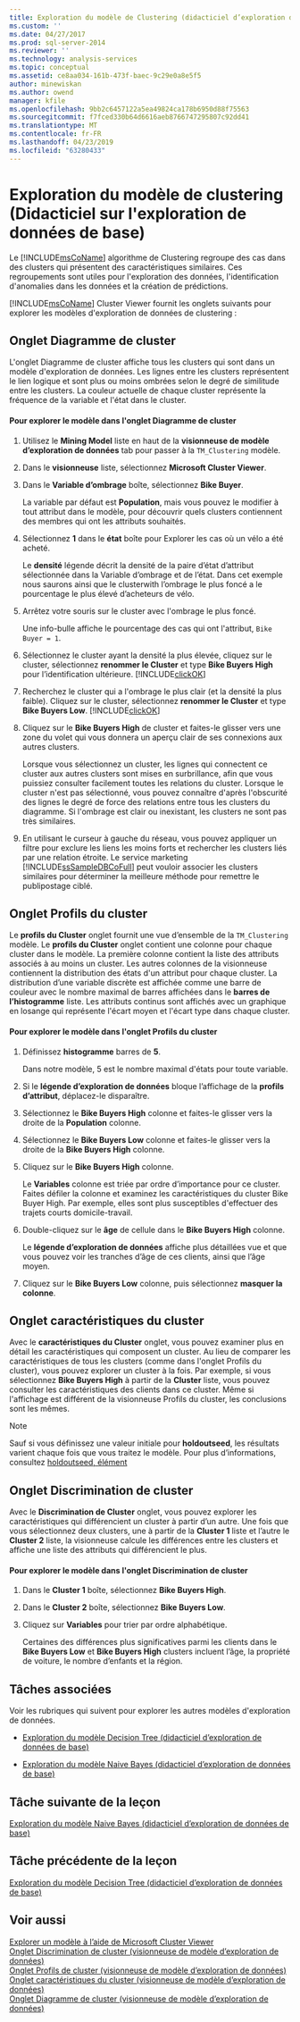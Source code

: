 ```yaml
---
title: Exploration du modèle de Clustering (didacticiel d’exploration de données de base) | Microsoft Docs
ms.custom: ''
ms.date: 04/27/2017
ms.prod: sql-server-2014
ms.reviewer: ''
ms.technology: analysis-services
ms.topic: conceptual
ms.assetid: ce8aa034-161b-473f-baec-9c29e0a8e5f5
author: minewiskan
ms.author: owend
manager: kfile
ms.openlocfilehash: 9bb2c6457122a5ea49824ca178b6950d88f75563
ms.sourcegitcommit: f7fced330b64d6616aeb8766747295807c92dd41
ms.translationtype: MT
ms.contentlocale: fr-FR
ms.lasthandoff: 04/23/2019
ms.locfileid: "63280433"
---
```

# <a name="exploring-the-clustering-model-basic-data-mining-tutorial"></a>Exploration du modèle de clustering (Didacticiel sur l'exploration de données de base)
  Le [!INCLUDE[msCoName](../includes/msconame-md.md)] algorithme de Clustering regroupe des cas dans des clusters qui présentent des caractéristiques similaires. Ces regroupements sont utiles pour l'exploration des données, l'identification d'anomalies dans les données et la création de prédictions.  
  
 [!INCLUDE[msCoName](../includes/msconame-md.md)] Cluster Viewer fournit les onglets suivants pour explorer les modèles d'exploration de données de clustering :  
  

  
##  <a name="ClusterDiagramTab"></a> Onglet Diagramme de cluster  
 L'onglet Diagramme de cluster affiche tous les clusters qui sont dans un modèle d'exploration de données. Les lignes entre les clusters représentent le lien logique et sont plus ou moins ombrées selon le degré de similitude entre les clusters. La couleur actuelle de chaque cluster représente la fréquence de la variable et l'état dans le cluster.  
  
#### <a name="to-explore-the-model-in-the-cluster-diagram-tab"></a>Pour explorer le modèle dans l'onglet Diagramme de cluster  
  
1.  Utilisez le **Mining Model** liste en haut de la **visionneuse de modèle d’exploration de données** tab pour passer à la `TM_Clustering` modèle.  
  
2.  Dans le **visionneuse** liste, sélectionnez **Microsoft Cluster Viewer**.  
  
3.  Dans le **Variable d’ombrage** boîte, sélectionnez **Bike Buyer**.  
  
     La variable par défaut est **Population**, mais vous pouvez le modifier à tout attribut dans le modèle, pour découvrir quels clusters contiennent des membres qui ont les attributs souhaités.  
  
4.  Sélectionnez **1** dans le **état** boîte pour Explorer les cas où un vélo a été acheté.  
  
     Le **densité** légende décrit la densité de la paire d’état d’attribut sélectionnée dans la Variable d’ombrage et de l’état. Dans cet exemple nous saurons ainsi que le clusterwith l’ombrage le plus foncé a le pourcentage le plus élevé d’acheteurs de vélo.  
  
5.  Arrêtez votre souris sur le cluster avec l'ombrage le plus foncé.  
  
     Une info-bulle affiche le pourcentage des cas qui ont l'attribut, `Bike Buyer = 1`.  
  
6.  Sélectionnez le cluster ayant la densité la plus élevée, cliquez sur le cluster, sélectionnez **renommer le Cluster** et type **Bike Buyers High** pour l’identification ultérieure. [!INCLUDE[clickOK](../includes/clickok-md.md)]  
  
7.  Recherchez le cluster qui a l'ombrage le plus clair (et la densité la plus faible). Cliquez sur le cluster, sélectionnez **renommer le Cluster** et type **Bike Buyers Low**. [!INCLUDE[clickOK](../includes/clickok-md.md)]  
  
8.  Cliquez sur le **Bike Buyers High** de cluster et faites-le glisser vers une zone du volet qui vous donnera un aperçu clair de ses connexions aux autres clusters.  
  
     Lorsque vous sélectionnez un cluster, les lignes qui connectent ce cluster aux autres clusters sont mises en surbrillance, afin que vous puissiez consulter facilement toutes les relations du cluster. Lorsque le cluster n'est pas sélectionné, vous pouvez connaître d'après l'obscurité des lignes le degré de force des relations entre tous les clusters du diagramme. Si l'ombrage est clair ou inexistant, les clusters ne sont pas très similaires.  
  
9. En utilisant le curseur à gauche du réseau, vous pouvez appliquer un filtre pour exclure les liens les moins forts et rechercher les clusters liés par une relation étroite. Le service marketing [!INCLUDE[ssSampleDBCoFull](../includes/sssampledbcofull-md.md)] peut vouloir associer les clusters similaires pour déterminer la meilleure méthode pour remettre le publipostage ciblé.  
  

  
##  <a name="ClusterProfilesTab"></a> Onglet Profils du cluster  
 Le **profils du Cluster** onglet fournit une vue d’ensemble de la `TM_Clustering` modèle. Le **profils du Cluster** onglet contient une colonne pour chaque cluster dans le modèle. La première colonne contient la liste des attributs associés à au moins un cluster. Les autres colonnes de la visionneuse contiennent la distribution des états d'un attribut pour chaque cluster. La distribution d’une variable discrète est affichée comme une barre de couleur avec le nombre maximal de barres affichées dans le **barres de l’histogramme** liste. Les attributs continus sont affichés avec un graphique en losange qui représente l'écart moyen et l'écart type dans chaque cluster.  
  
#### <a name="to-explore-the-model-in-the-cluster-profiles-tab"></a>Pour explorer le modèle dans l'onglet Profils du cluster  
  
1.  Définissez **histogramme** barres de **5**.  
  
     Dans notre modèle, 5 est le nombre maximal d'états pour toute variable.  
  
2.  Si le **légende d’exploration de données** bloque l’affichage de la **profils d’attribut**, déplacez-le disparaître.  
  
3.  Sélectionnez le **Bike Buyers High** colonne et faites-le glisser vers la droite de la **Population** colonne.  
  
4.  Sélectionnez le **Bike Buyers Low** colonne et faites-le glisser vers la droite de la **Bike Buyers High** colonne.  
  
5.  Cliquez sur le **Bike Buyers High** colonne.  
  
     Le **Variables** colonne est triée par ordre d’importance pour ce cluster. Faites défiler la colonne et examinez les caractéristiques du cluster Bike Buyer High. Par exemple, elles sont plus susceptibles d'effectuer des trajets courts domicile-travail.  
  
6.  Double-cliquez sur le **âge** de cellule dans le **Bike Buyers High** colonne.  
  
     Le **légende d’exploration de données** affiche plus détaillées vue et que vous pouvez voir les tranches d’âge de ces clients, ainsi que l’âge moyen.  
  
7.  Cliquez sur le **Bike Buyers Low** colonne, puis sélectionnez **masquer la colonne**.  
  

  
##  <a name="ClusterCharacteristicsTab"></a> Onglet caractéristiques du cluster  
 Avec le **caractéristiques du Cluster** onglet, vous pouvez examiner plus en détail les caractéristiques qui composent un cluster. Au lieu de comparer les caractéristiques de tous les clusters (comme dans l'onglet Profils du cluster), vous pouvez explorer un cluster à la fois. Par exemple, si vous sélectionnez **Bike Buyers High** à partir de la **Cluster** liste, vous pouvez consulter les caractéristiques des clients dans ce cluster. Même si l'affichage est différent de la visionneuse Profils du cluster, les conclusions sont les mêmes.  
  
> [!NOTE]  
>  Sauf si vous définissez une valeur initiale pour **holdoutseed**, les résultats varient chaque fois que vous traitez le modèle. Pour plus d’informations, consultez [holdoutseed, élément](https://docs.microsoft.com/bi-reference/assl/properties/holdoutseed-element)  
  

  
##  <a name="ClusterDiscriminationTab"></a> Onglet Discrimination de cluster  
 Avec le **Discrimination de Cluster** onglet, vous pouvez explorer les caractéristiques qui différencient un cluster à partir d’un autre. Une fois que vous sélectionnez deux clusters, une à partir de la **Cluster 1** liste et l’autre le **Cluster 2** liste, la visionneuse calcule les différences entre les clusters et affiche une liste des attributs qui différencient le plus.  
  
#### <a name="to-explore-the-model-in-the-cluster-discrimination-tab"></a>Pour explorer le modèle dans l'onglet Discrimination de cluster  
  
1.  Dans le **Cluster 1** boîte, sélectionnez **Bike Buyers High**.  
  
2.  Dans le **Cluster 2** boîte, sélectionnez **Bike Buyers Low**.  
  
3.  Cliquez sur **Variables** pour trier par ordre alphabétique.  
  
     Certaines des différences plus significatives parmi les clients dans le **Bike Buyers Low** et **Bike Buyers High** clusters incluent l’âge, la propriété de voiture, le nombre d’enfants et la région.  
  
## <a name="related-tasks"></a>Tâches associées  
 Voir les rubriques qui suivent pour explorer les autres modèles d'exploration de données.  
  
-   [Exploration du modèle Decision Tree &#40;didacticiel d’exploration de données de base&#41;](../../2014/tutorials/exploring-the-decision-tree-model-basic-data-mining-tutorial.md)  
  
-   [Exploration du modèle Naive Bayes &#40;didacticiel d’exploration de données de base&#41;](../../2014/tutorials/exploring-the-naive-bayes-model-basic-data-mining-tutorial.md)  
  
## <a name="next-task-in-lesson"></a>Tâche suivante de la leçon  
 [Exploration du modèle Naive Bayes &#40;didacticiel d’exploration de données de base&#41;](../../2014/tutorials/exploring-the-naive-bayes-model-basic-data-mining-tutorial.md)  
  
## <a name="previous-task-in-lesson"></a>Tâche précédente de la leçon  
 [Exploration du modèle Decision Tree &#40;didacticiel d’exploration de données de base&#41;](../../2014/tutorials/exploring-the-decision-tree-model-basic-data-mining-tutorial.md)  
  
## <a name="see-also"></a>Voir aussi  
 [Explorer un modèle à l’aide de Microsoft Cluster Viewer](../../2014/analysis-services/data-mining/browse-a-model-using-the-microsoft-cluster-viewer.md)   
 [Onglet Discrimination de cluster &#40;visionneuse de modèle d’exploration de données&#41;](../../2014/analysis-services/cluster-discrimination-tab-mining-model-viewer.md)   
 [Onglet Profils de cluster &#40;visionneuse de modèle d’exploration de données&#41;](../../2014/analysis-services/cluster-profiles-tab-mining-model-viewer.md)   
 [Onglet caractéristiques du cluster &#40;visionneuse de modèle d’exploration de données&#41;](../../2014/analysis-services/cluster-characteristics-tab-mining-model-viewer.md)   
 [Onglet Diagramme de cluster &#40;visionneuse de modèle d’exploration de données&#41;](../../2014/analysis-services/cluster-diagram-tab-mining-model-viewer.md)  
  
  
